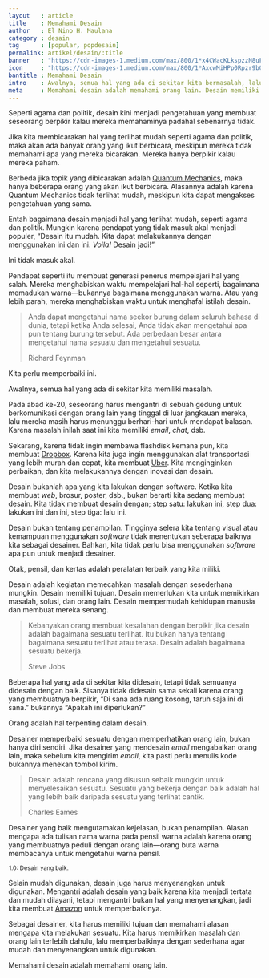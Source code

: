 ```yaml
---
layout   : article
title    : Memahami Desain
author   : El Nino H. Maulana
category : desain
tag      : [popular, popdesain]
permalink: artikel/desain/:title
banner   : "https://cdn-images-1.medium.com/max/800/1*x4CWacKLkspzzN8uFMCL1A.png"
icon     : "https://cdn-images-1.medium.com/max/800/1*AxcwMiHPp0Rpzr9b05WeIw.png"
bantitle : Memahami Desain
intro    : Awalnya, semua hal yang ada di sekitar kita bermasalah, lalu kita memperbaikinya dengan inovasi dan desain.
meta     : Memahami desain adalah memahami orang lain. Desain memiliki pengertian sebagai kegiatan memecahkan masalah dengan sesederhana mungkin.
---
```


Seperti agama dan politik, desain kini menjadi pengetahuan yang membuat seseorang berpikir kalau mereka memahaminya padahal sebenarnya tidak.

Jika kita membicarakan hal yang terlihat mudah seperti agama dan politik, maka akan ada banyak orang yang ikut berbicara, meskipun mereka tidak memahami apa yang mereka bicarakan. Mereka hanya berpikir kalau mereka paham.

Berbeda jika topik yang dibicarakan adalah <a href="https://en.wikipedia.org/wiki/Quantum_mechanics" title="Quantum Mechanics" target="_blank">Quantum Mechanics</a>, maka hanya beberapa orang yang akan ikut berbicara. Alasannya adalah karena Quantum Mechanics tidak terlihat mudah, meskipun kita dapat mengakses pengetahuan yang sama.

Entah bagaimana desain menjadi hal yang terlihat mudah, seperti agama dan politik. Mungkin karena pendapat yang tidak masuk akal menjadi populer, “Desain itu mudah. Kita dapat melakukannya dengan menggunakan ini dan ini. <em>Voila!</em> Desain jadi!”

Ini tidak masuk akal.

Pendapat seperti itu membuat generasi penerus mempelajari hal yang salah. Mereka menghabiskan waktu mempelajari hal-hal seperti, bagaimana memadukan warna—bukannya bagaimana menggunakan warna. Atau yang lebih parah, mereka menghabiskan waktu untuk menghafal istilah desain.

<blockquote>
    <p>Anda dapat mengetahui nama seekor burung dalam seluruh bahasa di dunia, tetapi ketika Anda selesai, Anda tidak akan mengetahui apa pun tentang burung tersebut. Ada perbedaan besar antara mengetahui nama sesuatu dan mengetahui sesuatu.</p>
    <p class="smallcaps">Richard Feynman</p>
</blockquote>

Kita perlu memperbaiki ini.

Awalnya, semua hal yang ada di sekitar kita memiliki masalah.

Pada abad ke-<span class="oldstyle">20</span>, seseorang harus mengantri di sebuah gedung untuk berkomunikasi dengan orang lain yang tinggal di luar jangkauan mereka, lalu mereka masih harus menunggu berhari-hari untuk mendapat balasan. Karena masalah inilah saat ini kita memiliki <em>email</em>, <em>chat</em>, dsb.

Sekarang, karena tidak ingin membawa flashdisk kemana pun, kita membuat <a href="http://dropbox.com" title="Dropbox" target="_blank">Dropbox</a>. Karena kita juga ingin menggunakan alat transportasi yang lebih murah dan cepat, kita membuat <a href="http://uber.com" title="Uber" target="_blank">Uber</a>. Kita menginginkan perbaikan, dan kita melakukannya dengan inovasi dan desain.

Desain bukanlah apa yang kita lakukan dengan software. Ketika kita membuat <em>web</em>, brosur, poster, dsb., bukan berarti kita sedang membuat desain. Kita tidak membuat desain dengan; step satu: lakukan ini, step dua: lakukan ini dan ini, step tiga: lalu ini.

Desain bukan tentang penampilan. Tingginya selera kita tentang visual atau kemampuan menggunakan <em>software</em> tidak menentukan seberapa baiknya kita sebagai desainer. Bahkan, kita tidak perlu bisa menggunakan <em>software</em> apa pun untuk menjadi desainer.

Otak, pensil, dan kertas adalah peralatan terbaik yang kita miliki.

Desain adalah kegiatan memecahkan masalah dengan sesederhana mungkin. Desain memiliki tujuan. Desain memerlukan kita untuk memikirkan masalah, solusi, dan orang lain. Desain mempermudah kehidupan manusia dan membuat mereka senang.

<blockquote>
    <p>Kebanyakan orang membuat kesalahan dengan berpikir jika desain adalah bagaimana sesuatu terlihat. Itu bukan hanya tentang bagaimana sesuatu terlihat atau terasa. Desain adalah bagaimana sesuatu bekerja.</p>
    <p class="smallcaps">Steve Jobs</p>
</blockquote>

Beberapa hal yang ada di sekitar kita didesain, tetapi tidak semuanya didesain dengan baik. Sisanya tidak didesain sama sekali karena orang yang membuatnya berpikir, “Di sana ada ruang kosong, taruh saja ini di sana.” bukannya “Apakah ini diperlukan?”

Orang adalah hal terpenting dalam desain.

Desainer memperbaiki sesuatu dengan memperhatikan orang lain, bukan hanya diri sendiri. Jika desainer yang mendesain <em>email</em> mengabaikan orang lain, maka sebelum kita mengirim <em>email</em>, kita pasti perlu menulis kode bukannya menekan tombol kirim.

<blockquote>
    <p>Desain adalah rencana yang disusun sebaik mungkin untuk menyelesaikan sesuatu. Sesuatu yang bekerja dengan baik adalah hal yang lebih baik daripada sesuatu yang terlihat cantik.</p>
    <p class="smallcaps">Charles Eames</p>
</blockquote>

Desainer yang baik mengutamakan kejelasan, bukan penampilan. Alasan mengapa ada tulisan nama warna pada pensil warna adalah karena orang yang membuatnya peduli dengan orang lain—orang buta warna membacanya untuk mengetahui warna pensil.

<img src="data:image/png;base64,R0lGODlhAQABAAD/ACwAAAAAAQABAAACADs=" data-src="https://cdn-images-1.medium.com/max/800/1*XmXFz16Db4VVAstjzHb_EA.png" alt="Pensil Warna" title="Pensil Warna"><small class="site-article__caption"><span class="oldstyle">1.0:</span> Desain yang baik.</small>

Selain mudah digunakan, desain juga harus menyenangkan untuk digunakan. Mengantri adalah desain yang baik karena kita menjadi tertata dan mudah dilayani, tetapi mengantri bukan hal yang menyenangkan, jadi kita membuat <a href="http://amazon.com" title="Amazon" target="_blank">Amazon</a> untuk memperbaikinya.

Sebagai desainer, kita harus memiliki tujuan dan memahami alasan mengapa kita melakukan sesuatu. Kita harus memikirkan masalah dan orang lain terlebih dahulu, lalu memperbaikinya dengan sederhana agar mudah dan menyenangkan untuk digunakan.

Memahami desain adalah memahami orang lain.
